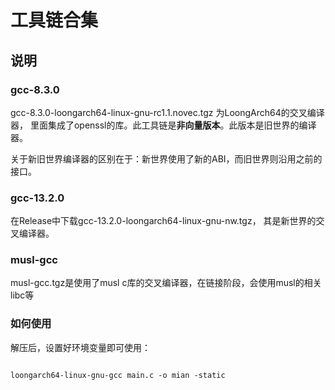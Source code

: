 # 工具链合集


## 说明


### gcc-8.3.0
gcc-8.3.0-loongarch64-linux-gnu-rc1.1.novec.tgz 为LoongArch64的交叉编译器，
里面集成了openssl的库。此工具链是**非向量版本**。此版本是旧世界的编译器。

关于新旧世界编译器的区别在于：新世界使用了新的ABI，而旧世界则沿用之前的接口。


### gcc-13.2.0
在Release中下载gcc-13.2.0-loongarch64-linux-gnu-nw.tgz， 其是新世界的交叉编译器。


### musl-gcc
musl-gcc.tgz是使用了musl c库的交叉编译器，在链接阶段，会使用musl的相关libc等


### 如何使用
解压后，设置好环境变量即可使用：


```shell

loongarch64-linux-gnu-gcc main.c -o mian -static

```







